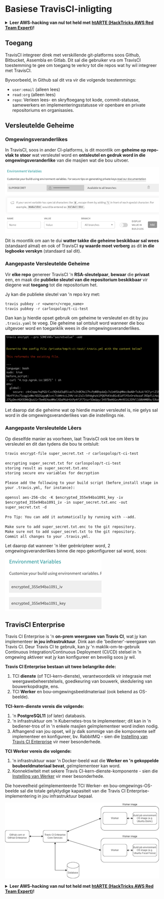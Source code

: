 # Basiese TravisCI-inligting

<details>

<summary><strong>Leer AWS-hacking van nul tot held met</strong> <a href="https://training.hacktricks.xyz/courses/arte"><strong>htARTE (HackTricks AWS Red Team Expert)</strong></a><strong>!</strong></summary>

Ander maniere om HackTricks te ondersteun:

* As jy wil sien dat jou **maatskappy geadverteer word in HackTricks** of **HackTricks aflaai in PDF-formaat**, kyk na die [**SUBSCRIPTION PLANS**](https://github.com/sponsors/carlospolop)!
* Kry die [**amptelike PEASS & HackTricks swag**](https://peass.creator-spring.com)
* Ontdek [**The PEASS Family**](https://opensea.io/collection/the-peass-family), ons versameling eksklusiewe [**NFTs**](https://opensea.io/collection/the-peass-family)
* **Sluit aan by die** 💬 [**Discord-groep**](https://discord.gg/hRep4RUj7f) of die [**telegram-groep**](https://t.me/peass) of **volg** ons op **Twitter** 🐦 [**@hacktricks_live**](https://twitter.com/hacktricks_live)**.**
* **Deel jou hacking-truuks deur PR's in te dien by die** [**HackTricks**](https://github.com/carlospolop/hacktricks) en [**HackTricks Cloud**](https://github.com/carlospolop/hacktricks-cloud) github-opslag.

</details>

## Toegang

TravisCI integreer direk met verskillende git-platforms soos Github, Bitbucket, Assembla en Gitlab. Dit sal die gebruiker vra om TravisCI toestemming te gee om toegang te verkry tot die repos wat hy wil integreer met TravisCI.

Byvoorbeeld, in Github sal dit vra vir die volgende toestemmings:

* `user:email` (alleen lees)
* `read:org` (alleen lees)
* `repo`: Verleen lees- en skryftoegang tot kode, commit-statusse, samewerkers en implementeringsstatusse vir openbare en private repositoriums en organisasies.

## Versleutelde Geheime

### Omgewingsveranderlikes

In TravisCI, soos in ander CI-platforms, is dit moontlik om **geheime op repo-vlak te stoor** wat versleutel word en **ontsleutel en gedruk word in die omgewingsveranderlike** van die masjien wat die bou uitvoer.

![](<../../.gitbook/assets/image (44).png>)

Dit is moontlik om aan te dui **watter takke die geheime beskikbaar sal wees** (standaard almal) en ook of TravisCI **sy waarde moet verberg** as dit **in die logboeke verskyn** (standaard sal dit).

### Aangepaste Versleutelde Geheime

Vir **elke repo** genereer TravisCI 'n **RSA-sleutelpaar**, **bewaar** die **privaat** een, en maak die **publieke sleutel van die repositorium beskikbaar** vir diegene wat **toegang** tot die repositorium het.

Jy kan die publieke sleutel van 'n repo kry met:
```
travis pubkey -r <owner>/<repo_name>
travis pubkey -r carlospolop/t-ci-test
```
Dan kan jy hierdie opset gebruik om geheime te versleutel en dit by jou `.travis.yaml` te voeg. Die geheime sal ontsluit word wanneer die bou uitgevoer word en toeganklik wees in die omgewingsveranderlikes.

![](<../../.gitbook/assets/image (2) (2) (1) (1).png>)

Let daarop dat die geheime wat op hierdie manier versleutel is, nie gelys sal word in die omgewingsveranderlikes van die instellings nie.

### Aangepaste Versleutelde Lêers

Op dieselfde manier as voorheen, laat TravisCI ook toe om lêers te versleutel en dit dan tydens die bou te ontsluit:
```
travis encrypt-file super_secret.txt -r carlospolop/t-ci-test

encrypting super_secret.txt for carlospolop/t-ci-test
storing result as super_secret.txt.enc
storing secure env variables for decryption

Please add the following to your build script (before_install stage in your .travis.yml, for instance):

openssl aes-256-cbc -K $encrypted_355e94ba1091_key -iv $encrypted_355e94ba1091_iv -in super_secret.txt.enc -out super_secret.txt -d

Pro Tip: You can add it automatically by running with --add.

Make sure to add super_secret.txt.enc to the git repository.
Make sure not to add super_secret.txt to the git repository.
Commit all changes to your .travis.yml.
```
Let daarop dat wanneer 'n lêer geënkripteer word, 2 omgewingsveranderlikes binne die repo gekonfigureer sal word, soos:

![](<../../.gitbook/assets/image (23).png>)

## TravisCI Enterprise

Travis CI Enterprise is 'n **on-prem weergawe van Travis CI**, wat jy kan implementeer **in jou infrastruktuur**. Dink aan die 'bediener'-weergawe van Travis CI. Deur Travis CI te gebruik, kan jy 'n maklik-om-te-gebruik Continuous Integration/Continuous Deployment (CI/CD) stelsel in 'n omgewing aktiveer wat jy kan konfigureer en beveilig soos jy wil.

**Travis CI Enterprise bestaan uit twee belangrike dele:**

1. TCI **dienste** (of TCI-kern-dienste), verantwoordelik vir integrasie met weergawebeheerstelsels, goedkeuring van bouwerk, skedulering van bouwerkopdragte, ens.
2. TCI **Werker** en bou-omgewingsbeeldmateriaal (ook bekend as OS-beelde).

**TCI-kern-dienste vereis die volgende:**

1. 'n **PostgreSQL11** (of later) databasis.
2. 'n infrastruktuur om 'n Kubernetes-tros te implementeer; dit kan in 'n bediener-tros of in 'n enkele masjien geïmplementeer word indien nodig.
3. Afhangend van jou opset, wil jy dalk sommige van die komponente self implementeer en konfigureer, bv. RabbitMQ - sien die [Instelling van Travis CI Enterprise](https://docs.travis-ci.com/user/enterprise/tcie-3.x-setting-up-travis-ci-enterprise/) vir meer besonderhede.

**TCI Werker vereis die volgende:**

1. 'n infrastruktuur waar 'n Docker-beeld wat die **Werker en 'n gekoppelde boubeeldmateriaal bevat**, geïmplementeer kan word.
2. Konnektiwiteit met sekere Travis CI-kern-dienste-komponente - sien die [Instelling van Werker](https://docs.travis-ci.com/user/enterprise/setting-up-worker/) vir meer besonderhede.

Die hoeveelheid geïmplementeerde TCI Werker- en bou-omgewings-OS-beelde sal die totale gelyktydige kapasiteit van die Travis CI Enterprise-implementering in jou infrastruktuur bepaal.

![](<../../.gitbook/assets/image (8) (1) (1) (1) (1) (1).png>)

<details>

<summary><strong>Leer AWS-hacking van nul tot held met</strong> <a href="https://training.hacktricks.xyz/courses/arte"><strong>htARTE (HackTricks AWS Red Team Expert)</strong></a><strong>!</strong></summary>

Ander maniere om HackTricks te ondersteun:

* As jy wil sien dat jou **maatskappy geadverteer word in HackTricks** of **HackTricks aflaai in PDF-formaat**, kyk na die [**SUBSCRIPTION PLANS**](https://github.com/sponsors/carlospolop)!
* Kry die [**amptelike PEASS & HackTricks-uitrusting**](https://peass.creator-spring.com)
* Ontdek [**The PEASS Family**](https://opensea.io/collection/the-peass-family), ons versameling eksklusiewe [**NFTs**](https://opensea.io/collection/the-peass-family)
* **Sluit aan by die** 💬 [**Discord-groep**](https://discord.gg/hRep4RUj7f) of die [**telegram-groep**](https://t.me/peass) of **volg** ons op **Twitter** 🐦 [**@hacktricks_live**](https://twitter.com/hacktricks_live)**.**
* **Deel jou haktruuks deur PR's in te dien by die** [**HackTricks**](https://github.com/carlospolop/hacktricks) en [**HackTricks Cloud**](https://github.com/carlospolop/hacktricks-cloud) GitHub-opslagplekke.

</details>
